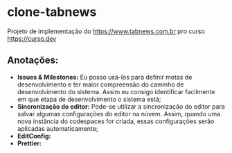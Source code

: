 # clone-tabnews
Projeto de implementação do https://www.tabnews.com.br pro curso https://curso.dev

## Anotações:
- **Issues & Milestones:** Eu posso usá-los para definir metas de desenvolvimento e ter maior compreensão do caminho de desenvolvimento do sistema. Assim eu consigo identificar facilmente em que etapa de desenvolvimento o sistema está;
- **Sincronização do editor:** Pode-se utilizar a sincronização do editor para salvar algumas configurações do editor na núvem. Assim, quando uma nova instância do codespaces for criada, essas configurações serão aplicadas automaticamente;
- **EditConfig:**
- **Prettier:**
